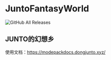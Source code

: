 # JuntoFantasyWorld
![GitHub All Releases](https://img.shields.io/github/downloads/buggzd/JuntoFantasyWorld/total?label=总共%20下载)

## JUNTO的幻想乡
使用文档：<https://modepackdocs.dongjunto.xyz/>
